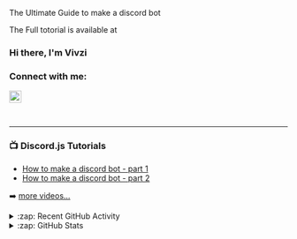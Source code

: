 The Ultimate Guide to make a discord bot

The Full totorial is available at 

### Hi there, I'm Vivzi 

### Connect with me:

[<img align="left" alt="codeSTACKr | YouTube" width="22px" src="https://cdn.jsdelivr.net/npm/simple-icons@v3/icons/youtube.svg" />][youtube]

<br />
<br />
<br />

---

### 📺 Discord.js Tutorials

<!-- YOUTUBE:START -->
- [How to make a discord bot - part 1](https://www.youtube.com/watch?v=calK4DpJV8A)
- [How to make a discord bot - part 2](https://www.youtube.com/)
<!-- YOUTUBE:END -->

➡️ [more videos...](https://www.youtube.com/channel/UCB768I3kCr_ESFJud-u-VjQ)


<details>
  <summary>:zap: Recent GitHub Activity</summary>

</details>

<details>
  <summary>:zap: GitHub Stats</summary>

  <img align="left" alt="codeSTACKr's GitHub Stats" src="https://github-readme-stats.codestackr.vercel.app/api?username=codeSTACKr&show_icons=true&hide_border=true" />

</details>

[youtube]: https://youtube.com/https://www.youtube.com/channel/UCB768I3kCr_ESFJud-u-VjQ

